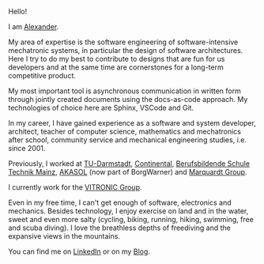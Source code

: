 Hello!

I am [Alexander](https://www.google.com/search?q=alexander+meaning).

My area of expertise is the software engineering of software-intensive mechatronic systems, in particular the design of software architectures. Here I try to do my best to contribute to designs that are fun for us developers and at the same time are cornerstones for a long-term competitive product.

My most important tool is asynchronous communication in written form through jointly created documents using the docs-as-code approach. My technologies of choice here are Sphinx, VSCode and Git.

In my career, I have gained experience as a software and system developer, architect, teacher of computer science, mathematics and mechatronics after school, community service and mechanical engineering studies, i.e. since 2001.

Previously, I worked at [TU-Darmstadt](https://www.tu-darmstadt.de/index.en.jsp), [Continental](https://www.continental.com/en/), [Berufsbildende Schule Technik Mainz](https://www.bbs1-mainz.com/), [AKASOL](https://de.wikipedia.org/wiki/BorgWarner_Akasol) (now part of BorgWarner) and [Marquardt Group](https://www.marquardt.com/us/).

I currently work for the [VITRONIC Group](https://www.vitronic.com).

Even in my free time, I can't get enough of software, electronics and mechanics. Besides technology, I enjoy exercise on land and in the water, sweet and even more salty (cycling, biking, running, hiking, swimming, free and scuba diving). I love the breathless depths of freediving and the expansive views in the mountains.

You can find me on [LinkedIn](https://linkedin.com/in/mann-wahrenberg) or on my [Blog](https://basejumpa.github.io).

